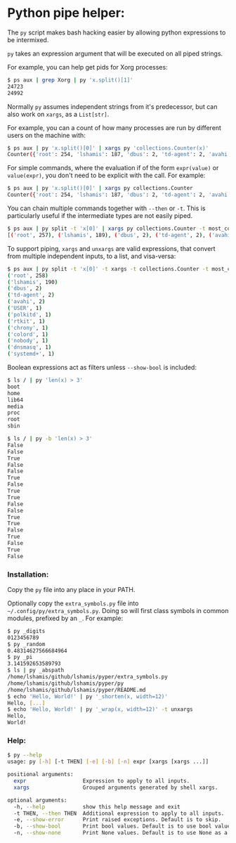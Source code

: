 # Python pipe helper:
The `py` script makes bash hacking easier by allowing python expressions to be intermixed.

`py` takes an expression argument that will be executed on all piped strings.


For example, you can help get pids for Xorg processes:
```sh
$ ps aux | grep Xorg | py 'x.split()[1]'
24723
24992
```

Normally `py` assumes independent strings from it's predecessor, but can also work on `xargs`, as a `List[str]`.

For example, you can a count of how many processes are run by different users on the machine with:
```sh
$ ps aux | py 'x.split()[0]' | xargs py 'collections.Counter(x)'
Counter({'root': 254, 'lshamis': 187, 'dbus': 2, 'td-agent': 2, 'avahi': 2, 'USER': 1, 'polkitd': 1, 'rtkit': 1, 'chrony': 1, 'colord': 1, 'nobody': 1, 'dnsmasq': 1, 'systemd+': 1})
```

For simple commands, where the evaluation if of the form `expr(value)` or `value(expr)`, you don't need to be explicit with the call. For example:
```sh
$ ps aux | py 'x.split()[0]' | xargs py collections.Counter
Counter({'root': 254, 'lshamis': 187, 'dbus': 2, 'td-agent': 2, 'avahi': 2, 'USER': 1, 'polkitd': 1, 'rtkit': 1, 'chrony': 1, 'colord': 1, 'nobody': 1, 'dnsmasq': 1, 'systemd+': 1})
```

You can chain multiple commands together with `--then` or `-t`. This is particularly useful if the intermediate types are not easily piped.
```sh
$ ps aux | py split -t 'x[0]' | xargs py collections.Counter -t most_common
[('root', 257), ('lshamis', 189), ('dbus', 2), ('td-agent', 2), ('avahi', 2), ('USER', 1), ('polkitd', 1), ('rtkit', 1), ('chrony', 1), ('colord', 1), ('nobody', 1), ('dnsmasq', 1), ('systemd+', 1)]
```

To support piping, `xargs` and `unxargs` are valid expressions, that convert from multiple independent inputs, to a list, and visa-versa:
```sh
$ ps aux | py split -t 'x[0]' -t xargs -t collections.Counter -t most_common -t unxargs
('root', 258)
('lshamis', 190)
('dbus', 2)
('td-agent', 2)
('avahi', 2)
('USER', 1)
('polkitd', 1)
('rtkit', 1)
('chrony', 1)
('colord', 1)
('nobody', 1)
('dnsmasq', 1)
('systemd+', 1)
```

Boolean expressions act as filters unless `--show-bool` is included:
```sh
$ ls / | py 'len(x) > 3'
boot
home
lib64
media
proc
root
sbin

$ ls / | py -b 'len(x) > 3'
False
False
True
False
False
True
False
True
True
False
False
True
True
False
True
False
True
False
```

### Installation:
Copy the `py` file into any place in your PATH.

Optionally copy the `extra_symbols.py` file into `~/.config/py/extra_symbols.py`. Doing so will first class symbols in common modules, prefixed by an `_`. For example:
```sh
$ py _digits
0123456789
$ py _random
0.48314627566684964
$ py _pi
3.141592653589793
$ ls | py _abspath
/home/lshamis/github/lshamis/pyper/extra_symbols.py
/home/lshamis/github/lshamis/pyper/py
/home/lshamis/github/lshamis/pyper/README.md
$ echo 'Hello, World!' | py '_shorten(x, width=12)'
Hello, [...]
$ echo 'Hello, World!' | py '_wrap(x, width=12)' -t unxargs
Hello,
World!
```

### Help:
```sh
$ py --help
usage: py [-h] [-t THEN] [-e] [-b] [-n] expr [xargs [xargs ...]]

positional arguments:
  expr                  Expression to apply to all inputs.
  xargs                 Grouped arguments generated by shell xargs.

optional arguments:
  -h, --help            show this help message and exit
  -t THEN, --then THEN  Additional expression to apply to all inputs.
  -e, --show-error      Print raised exceptions. Default is to skip.
  -b, --show-bool       Print bool values. Default is to use bool values as a filter.
  -n, --show-none       Print None values. Default is to use None as a filter.
```
